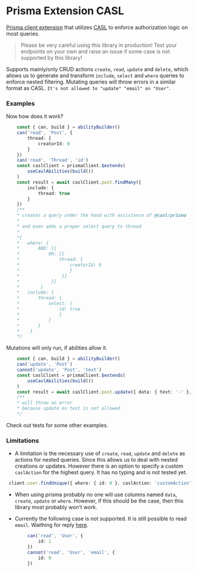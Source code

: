 # Prisma Extension CASL



[Prisma client extension](https://www.prisma.io/docs/orm/prisma-client/client-extensions) that utilizes [CASL](https://casl.js.org/) to enforce authorization logic on most queries. 

> Please be very careful using this library in production! Test your endpoints on your own and raise an issue if some case is not supported by this library!

Supports mainly/only CRUD actions `create`, `read`, `update` and `delete`, which allows us to generate and transform `include`, `select` and `where` queries to enforce nested filtering.
Mutating queries will throw errors in a similar format as CASL. `It's not allowed to "update" "email" on "User"`.

### Examples

Now how does it work?

```ts
    const { can, build } = abilityBuilder()
    can('read', 'Post', {
        thread: {
            creatorId: 0
        }
    })
    can('read', 'Thread', 'id')
    const caslClient = prismaClient.$extends(
        useCaslAbilities(build())
    )
    const result = await caslClient.post.findMany({
        include: {
            thread: true
        }
    })
    /** 
    * creates a query under the hood with assistance of @casl/prisma
    * 
    * and even adds a proper select query to thread
    *  
    *{
    *   where: {
    *       AND: [{
    *           OR: [{
    *               thread: {
    *                   creatorId: 0
    *                   }
    *                }]
    *            }]
    *        }
    *   include: {
    *       thread: {
    *           select: {
    *               id: true
    *               }
    *           }
    *       }
    *    }
    */
```
Mutations will only run, if abilities allow it.

```ts
    const { can, build } = abilityBuilder()
    can('update', 'Post')
    cannot('update', 'Post', 'text')
    const caslClient = prismaClient.$extends(
        useCaslAbilities(build())
    )
    const result = await caslClient.post.update({ data: { text: '-' }, where: { id: 0 }})
    /** 
    * will throw an error
    * because update on text is not allowed
    */
```

Check out tests for some other examples.


### Limitations

- A limitation is the necessary use of `create`, `read`, `update` and `delete` as actions for nested queries. Since this allows us to deal with nested creations or updates. However there is an option to specify a custom `caslAction` for the highest query. It has no typing and is not tested yet. 

```ts
 client.user.findUnique({ where: { id: 0 }, caslAction: 'customAction' })
 ```

- When using prisma probably no one will use columns named `data`, `create`, `update` or `where`. However, if this should be the case, then this library most probably won't work.

- Currently the following case is not supported. It is still possible to read `email`. Waithing for reply [here](https://github.com/stalniy/casl/discussions/948).

```ts
        can('read', 'User', {
            id: 1
        })
        cannot('read', 'User', 'email', {
            id: 0
        })
```
